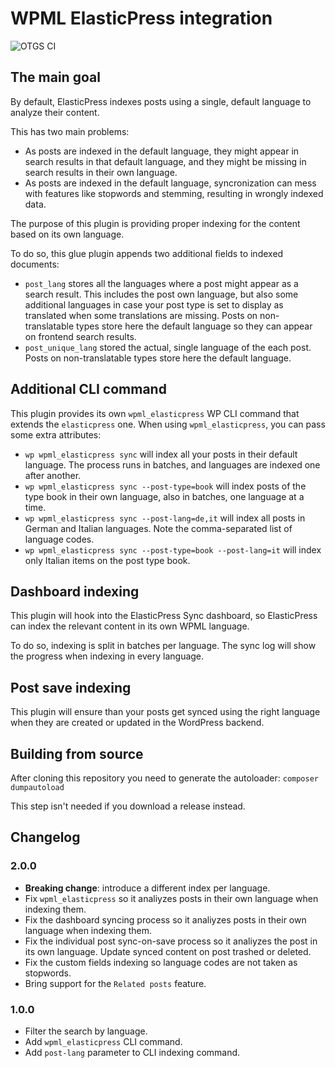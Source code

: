 # WPML ElasticPress integration

![OTGS CI](https://github.com/OnTheGoSystems/wpml-elasticpress/workflows/OTGS%20CI/badge.svg)

## The main goal

By default, ElasticPress indexes posts using a single, default language to analyze their content.

This has two main problems:
* As posts are indexed in the default language, they might appear in search results in that default language, and they might be missing in search results in their own language.
* As posts are indexed in the default language, syncronization can mess with features like stopwords and stemming, resulting in wrongly indexed data.

The purpose of this plugin is providing proper indexing for the content based on its own language.

To do so, this glue plugin appends two additional fields to indexed documents:
* `post_lang` stores all the languages where a post might appear as a search result. This includes the post own language, but also some additional languages in case your post type is set to display as translated when some translations are missing. Posts on non-translatable types store here the default language so they can appear on frontend search results.
* `post_unique_lang` stored the actual, single language of the each post. Posts on non-translatable types store here the default language.

## Additional CLI command

This plugin provides its own `wpml_elasticpress` WP CLI command that extends the `elasticpress` one. When using `wpml_elasticpress`, you can pass some extra attributes:

* `wp wpml_elasticpress sync` will index all your posts in their default language. The process runs in batches, and languages are indexed one after another.
* `wp wpml_elasticpress sync --post-type=book` will index posts of the type book in their own language, also in batches, one language at a time.
* `wp wpml_elasticpress sync --post-lang=de,it` will index all posts in German and Italian languages. Note the comma-separated list of language codes.
* `wp wpml_elasticpress sync --post-type=book --post-lang=it` will index only Italian items on the post type book.

## Dashboard indexing

This plugin will hook into the ElasticPress Sync dashboard, so ElasticPress can index the relevant content in its own WPML language.

To do so, indexing is split in batches per language. The sync log will show the progress when indexing in every language.

## Post save indexing

This plugin will ensure than your posts get synced using the right language when they are created or updated in the WordPress backend.

## Building from source

After cloning this repository you need to generate the autoloader:
`composer dumpautoload`

This step isn't needed if you download a release instead.

## Changelog

### 2.0.0
- **Breaking change**: introduce a different index per language.
- Fix `wpml_elasticpress` so it analiyzes posts in their own language when indexing them.
- Fix the dashboard syncing process so it analiyzes posts in their own language when indexing them.
- Fix the individual post sync-on-save process so it analiyzes the post in its own language. Update synced content on post trashed or deleted.
- Fix the custom fields indexing so language codes are not taken as stopwords.
- Bring support for the `Related posts` feature.

### 1.0.0

- Filter the search by language.
- Add `wpml_elasticpress` CLI command.
- Add `post-lang` parameter to CLI indexing command.
